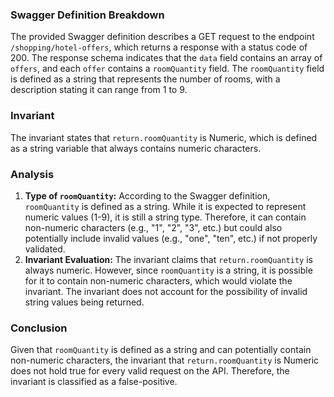 ### Swagger Definition Breakdown
The provided Swagger definition describes a GET request to the endpoint `/shopping/hotel-offers`, which returns a response with a status code of 200. The response schema indicates that the `data` field contains an array of `offers`, and each `offer` contains a `roomQuantity` field. The `roomQuantity` field is defined as a string that represents the number of rooms, with a description stating it can range from 1 to 9.

### Invariant
The invariant states that `return.roomQuantity` is Numeric, which is defined as a string variable that always contains numeric characters.

### Analysis
1. **Type of `roomQuantity`:** According to the Swagger definition, `roomQuantity` is defined as a string. While it is expected to represent numeric values (1-9), it is still a string type. Therefore, it can contain non-numeric characters (e.g., "1", "2", "3", etc.) but could also potentially include invalid values (e.g., "one", "ten", etc.) if not properly validated.
2. **Invariant Evaluation:** The invariant claims that `return.roomQuantity` is always numeric. However, since `roomQuantity` is a string, it is possible for it to contain non-numeric characters, which would violate the invariant. The invariant does not account for the possibility of invalid string values being returned.

### Conclusion
Given that `roomQuantity` is defined as a string and can potentially contain non-numeric characters, the invariant that `return.roomQuantity` is Numeric does not hold true for every valid request on the API. Therefore, the invariant is classified as a false-positive.

